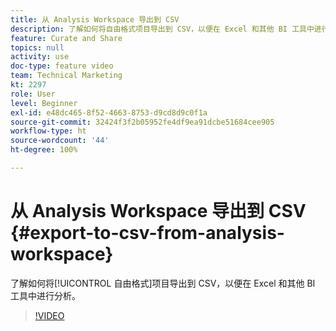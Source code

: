 ```yaml
---
title: 从 Analysis Workspace 导出到 CSV
description: 了解如何将自由格式项目导出到 CSV，以便在 Excel 和其他 BI 工具中进行分析。
feature: Curate and Share
topics: null
activity: use
doc-type: feature video
team: Technical Marketing
kt: 2297
role: User
level: Beginner
exl-id: e48dc465-8f52-4663-8753-d9cd8d9c0f1a
source-git-commit: 32424f3f2b05952fe4df9ea91dcbe51684cee905
workflow-type: ht
source-wordcount: '44'
ht-degree: 100%

---
```


# 从 Analysis Workspace 导出到 CSV {#export-to-csv-from-analysis-workspace}

了解如何将[!UICONTROL 自由格式]项目导出到 CSV，以便在 Excel 和其他 BI 工具中进行分析。

>[!VIDEO](https://video.tv.adobe.com/v/24712/?quality=12)
